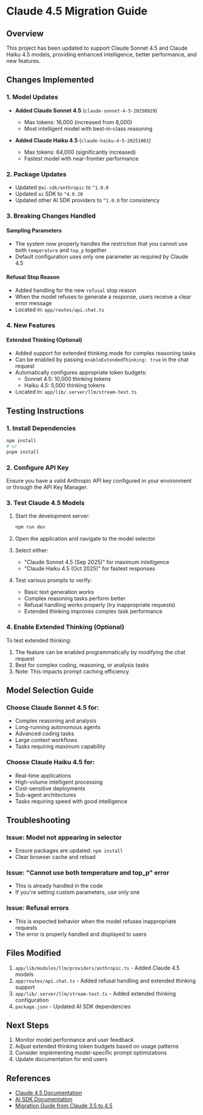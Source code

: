 # Claude 4.5 Migration Guide

## Overview
This project has been updated to support Claude Sonnet 4.5 and Claude Haiku 4.5 models, providing enhanced intelligence, better performance, and new features.

## Changes Implemented

### 1. Model Updates
- **Added Claude Sonnet 4.5** (`claude-sonnet-4-5-20250929`)
  - Max tokens: 16,000 (increased from 8,000)
  - Most intelligent model with best-in-class reasoning
  
- **Added Claude Haiku 4.5** (`claude-haiku-4-5-20251001`)
  - Max tokens: 64,000 (significantly increased)
  - Fastest model with near-frontier performance

### 2. Package Updates
- Updated `@ai-sdk/anthropic` to `^1.0.0`
- Updated `ai` SDK to `^4.0.20`
- Updated other AI SDK providers to `^1.0.0` for consistency

### 3. Breaking Changes Handled

#### Sampling Parameters
- The system now properly handles the restriction that you cannot use both `temperature` and `top_p` together
- Default configuration uses only one parameter as required by Claude 4.5

#### Refusal Stop Reason
- Added handling for the new `refusal` stop reason
- When the model refuses to generate a response, users receive a clear error message
- Located in: `app/routes/api.chat.ts`

### 4. New Features

#### Extended Thinking (Optional)
- Added support for extended thinking mode for complex reasoning tasks
- Can be enabled by passing `enableExtendedThinking: true` in the chat request
- Automatically configures appropriate token budgets:
  - Sonnet 4.5: 10,000 thinking tokens
  - Haiku 4.5: 5,000 thinking tokens
- Located in: `app/lib/.server/llm/stream-text.ts`

## Testing Instructions

### 1. Install Dependencies
```bash
npm install
# or
pnpm install
```

### 2. Configure API Key
Ensure you have a valid Anthropic API key configured in your environment or through the API Key Manager.

### 3. Test Claude 4.5 Models
1. Start the development server:
   ```bash
   npm run dev
   ```

2. Open the application and navigate to the model selector

3. Select either:
   - "Claude Sonnet 4.5 (Sep 2025)" for maximum intelligence
   - "Claude Haiku 4.5 (Oct 2025)" for fastest responses

4. Test various prompts to verify:
   - Basic text generation works
   - Complex reasoning tasks perform better
   - Refusal handling works properly (try inappropriate requests)
   - Extended thinking improves complex task performance

### 4. Enable Extended Thinking (Optional)
To test extended thinking:
1. The feature can be enabled programmatically by modifying the chat request
2. Best for complex coding, reasoning, or analysis tasks
3. Note: This impacts prompt caching efficiency

## Model Selection Guide

### Choose Claude Sonnet 4.5 for:
- Complex reasoning and analysis
- Long-running autonomous agents
- Advanced coding tasks
- Large context workflows
- Tasks requiring maximum capability

### Choose Claude Haiku 4.5 for:
- Real-time applications
- High-volume intelligent processing
- Cost-sensitive deployments
- Sub-agent architectures
- Tasks requiring speed with good intelligence

## Troubleshooting

### Issue: Model not appearing in selector
- Ensure packages are updated: `npm install`
- Clear browser cache and reload

### Issue: "Cannot use both temperature and top_p" error
- This is already handled in the code
- If you're setting custom parameters, use only one

### Issue: Refusal errors
- This is expected behavior when the model refuses inappropriate requests
- The error is properly handled and displayed to users

## Files Modified

1. `app/lib/modules/llm/providers/anthropic.ts` - Added Claude 4.5 models
2. `app/routes/api.chat.ts` - Added refusal handling and extended thinking support
3. `app/lib/.server/llm/stream-text.ts` - Added extended thinking configuration
4. `package.json` - Updated AI SDK dependencies

## Next Steps

1. Monitor model performance and user feedback
2. Adjust extended thinking token budgets based on usage patterns
3. Consider implementing model-specific prompt optimizations
4. Update documentation for end users

## References

- [Claude 4.5 Documentation](https://docs.anthropic.com/claude/docs)
- [AI SDK Documentation](https://sdk.vercel.ai/docs)
- [Migration Guide from Claude 3.5 to 4.5](https://docs.anthropic.com/claude/docs/migrating-to-claude-4-5)
